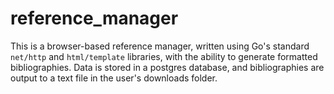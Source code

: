 # reference_manager

This is a browser-based reference manager, written using Go's standard `net/http` and `html/template` libraries, with the ability to generate formatted bibliographies. Data is stored in a postgres database, and bibliographies are output to a text file in the user's downloads folder.